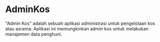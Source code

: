 # AdminKos
"Admin Kos" adalah sebuah aplikasi administrasi untuk pengelolaan kos atau asrama. Aplikasi ini memungkinkan admin kos untuk melakukan manajemen data penghuni.

